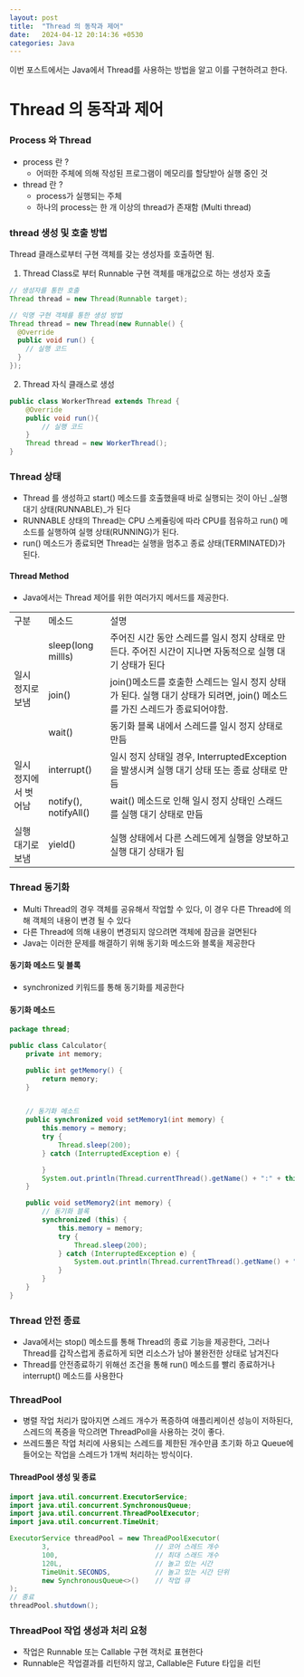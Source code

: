 ```yaml
---
layout: post
title:  "Thread 의 동작과 제어"
date:   2024-04-12 20:14:36 +0530
categories: Java
---
```

이번 포스트에서는 Java에서 Thread를 사용하는 방법을 알고 이를 구현하려고 한다.

# Thread 의 동작과 제어

### Process 와 Thread
* process 란 ?
  * 어떠한 주체에 의해 작성된 프로그램이 메모리를 할당받아 실행 중인 것
* thread 란 ?
  * process가 실행되는 주체
  * 하나의 process는 한 개 이상의 thread가 존재함 (Multi thread)

### thread 생성 및 호출 방법
Thread 클래스로부터 구현 객체를 갖는 생성자를 호출하면 됨.

1) Thread Class로 부터 Runnable 구현 객체를 매개값으로 하는 생성자 호출

```java
// 생성자를 통한 호출
Thread thread = new Thread(Runnable target);

// 익명 구현 객체를 통한 생성 방법
Thread thread = new Thread(new Runnable() {
  @Override
  public void run() {
    // 실행 코드
  }
});
```
2) Thread 자식 클래스로 생성
```java
public class WorkerThread extends Thread {
    @Override
    public void run(){
        // 실행 코드
    }
    Thread thread = new WorkerThread();
}
```

### Thread 상태
* Thread 를 생성하고 start() 메소드를 호출했을때 바로 실행되는 것이 아닌 _실행 대기 상태(RUNNABLE)_가 된다
* RUNNABLE 상태의 Thread는 CPU 스케쥴링에 따라 CPU를 점유하고 run() 메소드를 실행하여 실행 상태(RUNNING)가 된다. 
* run() 메소드가 종료되면 Thread는 실행을 멈추고 종료 상태(TERMINATED)가 된다.

#### Thread Method
* Java에서는 Thread 제어를 위한 여러가지 메서드를 제공한다.

<table>
  <tr>
    <td>구분</td>
    <td>메소드</td>
    <td>설명</td>
  </tr>
  <tr>
    <td rowspan="3">일시 정지로 보냄</td>
    <td>sleep(long millls)</td>
    <td>주어진 시간 동안 스레드를 일시 정지 상태로 만든다. 주어진 시간이 지나면 자동적으로 실행 대기 상태가 된다</td>
  </tr>
  <tr>
    <td>join()</td>
    <td>join()메소드를 호출한 스레드는 일시 정지 상태가 된다. 실행 대기 상태가 되려면, join() 메소드를 가진 스레드가 종료되어야함.</td>
  </tr>
  <tr>
    <td>wait()</td>
    <td>동기화 블록 내에서 스레드를 일시 정지 상태로 만듬</td>
  </tr>

  <tr>
    <td rowspan="2">일시 정지에서 벗어남</td>
    <td>interrupt()</td>
    <td>일시 정지 상태일 경우, InterruptedException을 발생시켜 실행 대기 상태 또는 종료 상태로 만듬</td>
  </tr>
  <tr>
    <td>notify(), notifyAll()</td>
    <td>wait() 메소드로 인해 일시 정지 상태인 스래드를 실행 대기 상태로 만듬</td>
  </tr>

  <tr>
    <td>실행 대기로 보냄</td>
    <td>yield()</td>
    <td>실행 상태에서 다른 스레드에게 실행을 양보하고 실행 대기 상태가 됨</td>
  </tr>
  
</table>

### Thread 동기화
* Multi Thread의 경우 객체를 공유해서 작업할 수 있다, 이 경우 다른 Thread에 의해 객체의 내용이 변경 될 수 있다
* 다른 Thread에 의해 내용이 변경되지 않으려면 객체에 잠금을 걸면된다
* Java는 이러한 문제를 해결하기 위해 동기화 메소드와 블록을 제공한다

#### 동기화 메소드 및 블록
* synchronized 키워드를 통해 동기화를 제공한다

#### 동기화 메소드
```java
package thread;

public class Calculator{
    private int memory;

    public int getMemory() {
        return memory;
    }


    // 동기화 메소드
    public synchronized void setMemory1(int memory) {
        this.memory = memory;
        try {
            Thread.sleep(200);
        } catch (InterruptedException e) {

        }
        System.out.println(Thread.currentThread().getName() + ":" + this.memory);
    }

    public void setMemory2(int memory) {
        // 동기화 블록
        synchronized (this) {
            this.memory = memory;
            try {
                Thread.sleep(200);
            } catch (InterruptedException e) {
                System.out.println(Thread.currentThread().getName() + ":" + this.memory);
            }
        }
    }
}

```

### Thread 안전 종료
* Java에서는 stop() 메소드를 통해 Thread의 종료 기능을 제공한다, 그러나 Thread를 갑작스럽게 종료하게 되면 리소스가 남아 불완전한 상태로 남겨진다
* Thread를 안전종료하기 위해선 조건을 통해 run() 메소드를 빨리 종료하거나 interrupt() 메소드를 사용한다

### ThreadPool
* 병렬 작업 처리가 많아지면 스레드 개수가 폭증하여 애플리케이션 성능이 저하된다, 스레드의 폭증을 막으려면 ThreadPoll을 사용하는 것이 좋다.
* 쓰레드풀은 작업 처리에 사용되는 스레드를 제한된 개수만큼 초기화 하고 Queue에 들어오는 작업을 스레드가 1개씩 처리하는 방식이다.

#### ThreadPool 생성 및 종료

```java
import java.util.concurrent.ExecutorService;
import java.util.concurrent.SynchronousQueue;
import java.util.concurrent.ThreadPoolExecutor;
import java.util.concurrent.TimeUnit;

ExecutorService threadPool = new ThreadPoolExecutor(
        3,                          // 코어 스레드 개수
        100,                        // 최대 스래드 개수
        120L,                       // 놀고 있는 시간
        TimeUnit.SECONDS,           // 놀고 있는 시간 단위
        new SynchronousQueue<>()    // 작업 큐
);
// 종료
threadPool.shutdown();
```

### ThreadPool 작업 생성과 처리 요청
* 작업은 Runnable 또는 Callable 구현 객처로 표현한다
* Runnable은 작업결과를 리턴하지 않고, Callable은 Future 타입을 리턴


